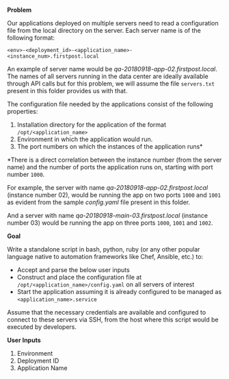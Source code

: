 **Problem**

Our applications deployed on multiple servers need to read a configuration file from the local directory on the server. Each server name is of the following format:

`<env>-<deployment_id>-<application_name>-<instance_num>.firstpost.local`

An example of server name would be *qa-20180918-app-02.firstpost.local*. The names of all servers running in the data center are ideally available through API calls but for this problem, we will assume the file `servers.txt` present in this folder provides us with that.

The configuration file needed by the applications consist of the following properties:
1. Installation directory for the application of the format `/opt/<application_name>` 
2. Environment in which the application would run.
3. The port numbers on which the instances of the application runs*

*There is a direct correlation between the instance number (from the server name) and the number of ports the application runs on, starting with port number `1000`. 

For example, the server with name *qa-20180918-app-02.firstpost.local* (instance number 02), would be running the app on two ports `1000` and `1001` as evident from the sample *config.yaml* file present in this folder.

And a server with name  *qa-20180918-main-03.firstpost.local* (instance number 03) would be running the app on three ports `1000`, `1001` and `1002`.

**Goal**

Write a standalone script in bash, python, ruby (or any other popular language native to automation frameworks like Chef, Ansible, etc.) to:
* Accept and parse the below user inputs
* Construct and place the configuration file at `/opt/<application_name>/config.yaml` on all servers of interest
* Start the application assuming it is already configured to be managed as `<application_name>.service`

Assume that the necessary credentials are available and configured to connect to these servers via SSH, from the host where this script would be executed by developers.
 
**User Inputs**
1. Environment
2. Deployment ID
3. Application Name
